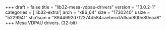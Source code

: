+++
draft = false
title = "lib32-mesa-vdpau-drivers"
version = "13.0.2-1"
categories = ['lib32-extra']
arch = "x86_64"
size = "1730240"
usize = "5229941"
sha1sum = "8944692d7f2274d584caebecd7d5ad800e80eaa8"
+++
Mesa VDPAU drivers. (32-bit)